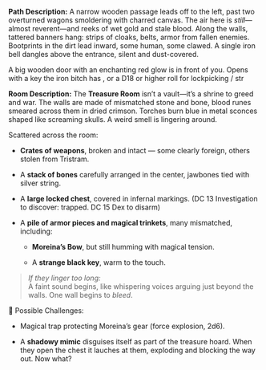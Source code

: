 **Path Description:** A narrow wooden passage leads off to the left, past two overturned wagons smoldering with charred canvas. The air here is _still_—almost reverent—and reeks of wet gold and stale blood. Along the walls, tattered banners hang: strips of cloaks, belts, armor from fallen enemies.  
Bootprints in the dirt lead inward, some human, some clawed. A single iron bell dangles above the entrance, silent and dust-covered.

A big wooden door with an enchanting red glow is in front of you. Opens with a key the iron bitch has , or a D18 or higher roll for lockpicking / str

**Room Description:** The **Treasure Room** isn’t a vault—it’s a shrine to greed and war. The walls are made of mismatched stone and bone, blood runes smeared across them in dried crimson. Torches burn blue in metal sconces shaped like screaming skulls. A weird smell is lingering around. 

Scattered across the room:

- **Crates of weapons**, broken and intact — some clearly foreign, others stolen from Tristram.
    
- A **stack of bones** carefully arranged in the center, jawbones tied with silver string.
    
- A **large locked chest**, covered in infernal markings. (DC 13 Investigation to discover: trapped. DC 15 Dex to disarm)
    
- A **pile of armor pieces and magical trinkets**, many mismatched, including:
    
    - **Moreina’s Bow**, but still humming with magical tension.
        
    - A **strange black key**, warm to the touch.
        
        

> _If they linger too long:_  
> A faint sound begins, like whispering voices arguing just beyond the walls. One wall begins to _bleed_.

🎲 Possible Challenges:

    
- Magical trap protecting Moreina’s gear (force explosion, 2d6).
    
- A **shadowy mimic** disguises itself as part of the treasure hoard. When they open the chest it lauches at them, exploding and blocking the way out. Now what?